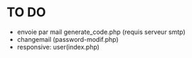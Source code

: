 # TO DO
  - envoie par mail generate_code.php (requis serveur smtp)
  - changemail (password-modif.php)
  - responsive: user(index.php)

